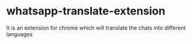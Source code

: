# whatsapp-translate-extension
It is an extension for chrome which will translate the chats into different languages 
